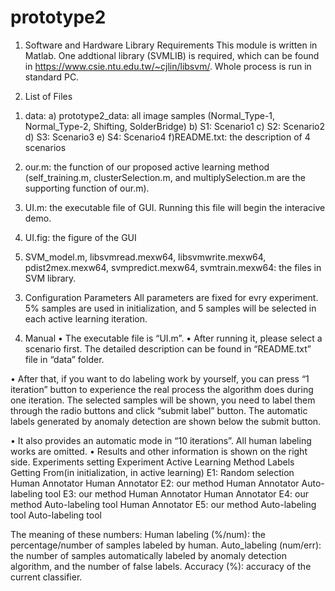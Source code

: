 # prototype2

1.	Software and Hardware Library Requirements
This module is written in Matlab. One addtional library (SVMLIB) is required, which can be found in 
https://www.csie.ntu.edu.tw/~cjlin/libsvm/. Whole process is run in standard PC.


2.	List of Files
1) data: a) prototype2_data: all image samples (Normal_Type-1, Normal_Type-2, Shifting, SolderBridge)
         b)	S1: Scenario1 
         c) S2:	Scenario2 
         d) S3:	Scenario3 
         e)	S4: Scenario4 
         f)README.txt: the description of 4 scenarios

2) our.m: the function of our proposed active learning method (self_training.m, clusterSelection.m,
and multiplySelection.m are the supporting function of our.m).

3) UI.m: the executable file of GUI. Running this file will begin the interacive demo.
4) UI.fig: the figure of the GUI
5) SVM_model.m, libsvmread.mexw64, libsvmwrite.mexw64, pdist2mex.mexw64, svmpredict.mexw64, svmtrain.mexw64: the files in SVM library.

3. Configuration Parameters
All parameters are fixed for evry experiment. 5% samples are used in initialization, 
and 5 samples will be selected in each active learning iteration.

4. Manual
•	The executable file is “UI.m”. 
•	After running it, please select a scenario first. The detailed description can be found in “README.txt” file in “data” folder.


•	After that, if you want to do labeling work by yourself, you can press “1 iteration” button to experience the real process the algorithm does during one iteration.
	The selected samples will be shown, you need to label them through the radio buttons and click “submit label” button.
	The automatic labels generated by anomaly detection are shown below the submit button. 

•	It also provides an automatic mode in “10 iterations”. All human labeling works are omitted.
•	Results and other information is shown on the right side.
Experiments setting
Experiment  Active Learning Method  Labels Getting From(in initialization, in active learning)
E1:   Random selection  Human Annotator  Human Annotator
E2:   our method  Human Annotator  Auto-labeling tool
E3:   our method  Human Annotator Human Annotator
E4:   our method  Auto-labeling tool Human Annotator
E5:   our method  Auto-labeling tool  Auto-labeling tool

The meaning of these numbers:
Human labeling (%/num): the percentage/number of samples labeled by human.
Auto_labeling (num/err): the number of samples automatically labeled by anomaly detection algorithm, and the number of false labels.
Accuracy (%): accuracy of the current classifier.




